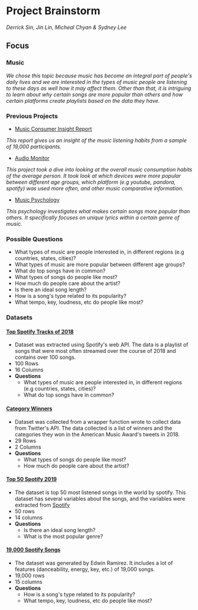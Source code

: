 # Project Brainstorm
*Derrick Sin, Jin Lin, Micheal Chyan & Sydney Lee*

## Focus
### Music
*We chose this topic because music has become an integral part of people's daily lives and we are interested in the types of music people are listening to these days as well how it may affect them. Other than that, it is intriguing to learn about why certain songs are more popular than others and how certain platforms create playlists based on the data they have.*

### Previous Projects
- [Music Consumer Insight Report](https://www.ifpi.org/downloads/music-consumer-insight-report-2018.pdf)

 *This report gives us an insight of the music listening habits from a sample of 19,000 participants.*

- [Audio Monitor](https://musicbiz.org/wp-content/uploads/2018/09/AM_US_2018_V5.pdf)

 *This project took a dive into looking at the overall music consumption habits of the average person.*
 *It took look at which devices were more popular between different age groups, which platform (e.g youtube, pandora, spotify) was used more often, and other music comparative information.*

- [Music Psychology](https://journals.sagepub.com/doi/pdf/10.1177/0956797618759465)

 *This psychology investigates what makes certain songs more popular than others. It specifically focuses on unique lyrics within a certain genre of music.*


### Possible Questions
- What types of music are people interested in, in different regions (e.g countries, states, cities)?
- What types of music are more popular between different age groups?
- What do top songs have in common?
- What types of songs do people like most?
- How much do people care about the artist?
- Is there an ideal song length?
- How is a song's type related to its popularity?
- What tempo, key, loudness, etc do people like most?

### Datasets
#### [Top Spotify Tracks of 2018](https://www.kaggle.com/nadintamer/top-spotify-tracks-of-2018)
- Dataset was extracted using Spotify's web API. The data is a playlist of songs that were most often streamed
 over the course of 2018 and contains over 100 songs.
- 100 Rows
- 16 Columns
- **Questions**
  - What types of music are people interested in, in different regions (e.g countries, states, cities)?
  - What do top songs have in common?

#### [Category Winners](https://www.kaggle.com/eliasdabbas/american_music_awards_tweets#categories_winners.csv)

- Dataset was collected from a wrapper function wrote to collect data from Twitter's API. The data collected is a list of winners
 and the categories they won in the American Music Award's tweets in 2018.
- 29 Rows
- 2 Columns
- **Questions**  
  - What types of songs do people like most?
  - How much do people care about the artist?

#### [Top 50 Spotify 2019](https://www.kaggle.com/leonardopena/top50spotify2019)

- The dataset is top 50 most listened songs in the world by spotify. This dataset has several variables about the songs, and the variables were extracted from [Spotify](http://organizeyourmusic.playlistmachinery.com/)
- 50 rows
- 14 columns
-  **Questions**
   - Is there an ideal song length?
   - What is the most popular genre?

#### [19,000 Spotify Songs](https://www.kaggle.com/edalrami/19000-spotify-songs)

- The dataset was generated by Edwin Ramirez. It includes a lot of features (danceability, energy, key, etc.) of 19,000 songs.
- 19,000 rows
- 15 columns
- **Questions**
  - How is a song's type related to its popularity?
  - What tempo, key, loudness, etc do people like most?
